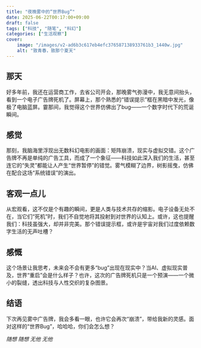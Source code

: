 ```yaml
---
title: "夜晚雾中的“世界Bug”"
date: 2025-06-22T00:17:00+09:00
draft: false
tags: ["科技", "随笔", "科幻"]
categories: ["生活观察"]
cover:
    image: "/images/v2-ad6b3c617eb4efc376587138933761b3_1440w.jpg" 
    alt: "致青春，致那个夏天"
---
```


## 那天
好多年前，我还在运营商工作，去省公司开会，那晚雾气弥漫中，我无意间抬头，看到一个电子广告牌死机了。屏幕上，那个熟悉的“错误提示”框在黑暗中发光，像极了电脑蓝屏。霎那间，我觉得这个世界仿佛出了bug——一个数字时代下的荒诞瞬间。

## 感觉
那刻，我脑海里浮现出无数科幻电影的画面：矩阵崩溃，现实与虚拟交错。这个广告牌不再是单纯的广告工具，而成了一个象征——科技如此深入我们的生活，甚至连它的“失灵”都能让人产生“世界暂停”的错觉。雾气模糊了边界，树影摇曳，仿佛在配合这场“系统错误”的演出。

## 客观一点儿
从宏观看，这不仅是个有趣的瞬间，更是人类与技术共存的缩影。电子设备无处不在，当它们“死机”时，我们不自觉地将其投射到对世界的认知上。或许，这也提醒我们：科技虽强大，却并非完美。那个错误提示框，或许是宇宙对我们过度依赖数字生活的无声吐槽？

## 感慨
这个场景让我思考，未来会不会有更多“bug”出现在现实中？当AI、虚拟现实普及，世界“重启”会是什么样子？也许，这次的广告牌死机只是一个预演——一个微小的裂缝，透出科技与人性交织的复杂图景。

## 结语
下次再见雾中广告牌，我会多看一眼，也许它会再次“崩溃”，带给我新的灵感。面对这样的“世界Bug”，哈哈哈，你们会怎么想？

*随想 随想 无他 无他*